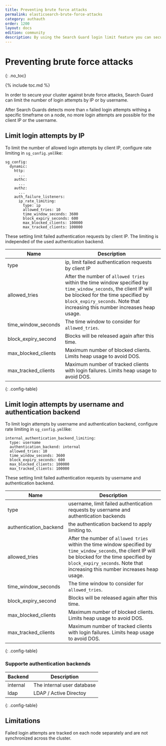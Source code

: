 ```yaml
---
title: Preventing brute force attacks
permalink: elasticsearch-brute-force-attacks
category: authauth
order: 1200
layout: docs
edition: community
description: By using the Search Guard login limit feature you can secure your Elasticsearch cluster against brute force attacks.
---
```


<!--- Copyright 2020 floragunn GmbH -->


# Preventing brute force attacks
{: .no_toc}

{% include toc.md %}

In order to secure your cluster against brute force attacks, Search Guard can limit the number of login attempts by IP or by username. 

After Search Guards detects more than `n` failed login attempts withing a specific timeframe on a node, no more login attempts are possible for the client IP or the username.

## Limit login attempts by IP

To limit the number of allowed login attempts by client IP, configure rate limiting in `sg_config.yml`like:

```
sg_config:
  dynamic:
    http:
      ...
    authc:
      ...
    authz:
      ...
    auth_failure_listeners:
      ip_rate_limiting:
        type: ip
        allowed_tries: 10
        time_window_seconds: 3600
        block_expiry_seconds: 600
        max_blocked_clients: 100000
        max_tracked_clients: 100000
```

These setting limit failed authentication requests by client IP. The limiting is independed of the used authentication backend.  

| Name | Description |
|---|---|
| type | ip, limit failed authentication requests by client IP |
| allowed\_tries | After the number of `allowed tries` within the time window specified by `time_window_seconds`, the client IP will be blocked for the time specified by `block_expiry_seconds`. Note that increasing this number increases heap usage. |
| time\_window\_seconds | The time window to consider for `allowed_tries`. |
| block\_expiry\_second | Blocks will be released again after this time.  |
| max\_blocked\_clients | Maximum number of blocked clients. Limits heap usage to avoid DOS.  |
| max\_tracked\_clients| Maximum number of tracked clients with login failures. Limits heap usage to avoid DOS.  |
{: .config-table}

## Limit login attempts by username and authentication backend

To limit login attempts by username and authentication backend, configure rate limiting in `sg_config.yml`like:

```
internal_authentication_backend_limiting:
  type: username
  authentication_backend: internal        
  allowed_tries: 10
  time_window_seconds: 3600
  block_expiry_seconds: 600
  max_blocked_clients: 100000
  max_tracked_clients: 100000
```

These setting limit failed authentication requests by username and authentication backend.

| Name | Description |
|---|---|
| type | username, limit failed authentication requests by username and authentication backends |
| authentication_backend | the authentication backend to apply limiting to. |
| allowed\_tries | After the number of `allowed tries` within the time window specified by `time_window_seconds`, the client IP will be blocked for the time specified by `block_expiry_seconds`. Note that increasing this number increases heap usage. |
| time\_window\_seconds | The time window to consider for `allowed_tries`. |
| block\_expiry\_second | Blocks will be released again after this time.  |
| max\_blocked\_clients | Maximum number of blocked clients. Limits heap usage to avoid DOS.  |
| max\_tracked\_clients| Maximum number of tracked clients with login failures. Limits heap usage to avoid DOS.  |
{: .config-table}

### Supporte authentication backends

| Backend | Description |
|---|---|
| internal | The internal user database |
| ldap | LDAP /  Active Directoy |
{: .config-table}

## Limitations

Failed login attempts are tracked on each node separately and are not synchronized across the cluster.